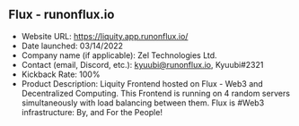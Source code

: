 ## Flux - runonflux.io
- Website URL: https://liquity.app.runonflux.io/
- Date launched: 03/14/2022
- Company name (if applicable): Zel Technologies Ltd.
- Contact (email, Discord, etc.): kyuubi@runonflux.io, Kyuubi#2321
- Kickback Rate: 100%
- Product Description: Liquity Frontend hosted on Flux - Web3 and Decentralized Computing. This Frontend is running on 4 random servers simultaneously with load balancing between them. Flux is #Web3 infrastructure: By, and For the People!